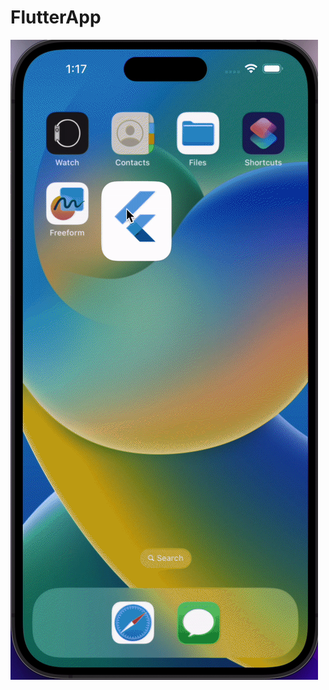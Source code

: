 # FlutterApp
![Demo File](https://github.com/AlvinlolZ/FlutterApp/blob/main/demo/ezgif.com-video-to-gif.gif)
